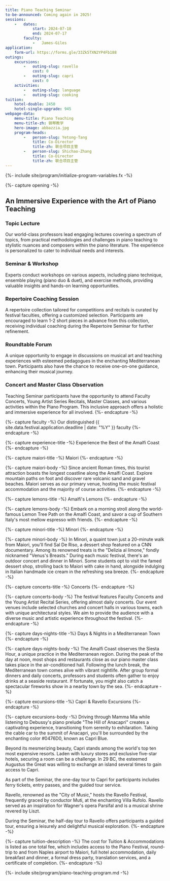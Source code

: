 ```yaml
---
title: Piano Teaching Seminar
to-be-announced: Coming again in 2025!
sessions:
    -   dates:
            start: 2024-07-10
            end: 2024-07-17
        faculty:
            -   James-Giles
application:
    form-url: https://forms.gle/33Zk5TXN2YP4Fb188
outings:
    excursions:
        -   outing-slug: ravello
            cost: 0
        -   outing-slug: capri
            cost: 0
    activities:
        -   outing-slug: language
        -   outing-slug: cooking
tuition:
    hotel-double: 2450
    hotel-single-upgrade: 945
webpage-data:
    menu-title: Piano Teaching
    menu-title-zh: 钢琴教学
    hero-image: abbazzia.jpg
    program-heads:
        -   person-slug: Yetong-Tang
            title: Co-Director
            title-zh: 联合项目主管
        -   person-slug: Shichao-Zhang
            title: Co-Director
            title-zh: 联合项目主管
---
```

{%- include site/program/initialize-program-variables.fx -%}

{%- capture opening -%}
## An Immersive Experience with the Art of Piano Teaching

### Topic Lecture

Our world-class professors lead engaging lectures covering a spectrum of topics, from practical methodologies and challenges in piano teaching to stylistic nuances and composers within the piano literature. The experience is personalized to cater to individual needs and interests.

### Seminar & Workshop

Experts conduct workshops on various aspects, including piano technique, ensemble playing (piano duo & duet), and exercise methods, providing valuable insights and hands-on learning opportunities.

### Repertoire Coaching Session

A repertoire collection tailored for competitions and recitals is curated by festival faculties, offering a customized selection. Participants are encouraged to learn 1-2 short pieces in advance from this collection, receiving individual coaching during the Repertoire Seminar for further refinement.

### Roundtable Forum

A unique opportunity to engage in discussions on musical art and teaching experiences with esteemed pedagogues in the enchanting Mediterranean town. Participants also have the chance to receive one-on-one guidance, enhancing their musical journey.

### Concert and Master Class Observation

Teaching Seminar participants have the opportunity to attend Faculty Concerts, Young Artist Series Recitals, Master Classes, and various activities within the Piano Program. This inclusive approach offers a holistic and immersive experience for all involved.
{%- endcapture -%}

{%- capture faculty -%}
Our distinguished {{ site.data.festival.application.deadline | date: "%Y" }} faculty
{%- endcapture -%}

{%- capture experience-title -%}
Experience the Best of the Amalfi Coast
{%- endcapture -%}

{%- capture maiori-title -%}
Maiori
{%- endcapture -%}

{%- capture maiori-body -%}
Since ancient Roman times, this tourist attraction boasts the longest coastline along the Amalfi Coast. Explore mountain paths on foot and discover rare volcanic sand and gravel beaches. Maiori serves as our primary venue, hosting the music festival accommodation and the majority of course activities.
{%- endcapture -%}

{%- capture lemons-title -%}
Amalfi's Lemons
{%- endcapture -%}

{%- capture lemons-body -%}
Embark on a morning stroll along the world-famous Lemon Tree Path on the Amalfi Coast, and savor a cup of Southern Italy's most mellow espresso with friends.
{%- endcapture -%}

{%- capture minori-title -%}
Minori
{%- endcapture -%}

{%- capture minori-body -%}
In Minori, a quaint town just a 20-minute walk from Maiori, you'll find Sal De Riso, a dessert shop featured on a CNN documentary. Among its renowned treats is the "Delizia al limone," fondly nicknamed "Venus's Breasts." During each music festival, there's an outdoor concert and dinner in Minori. Some students opt to visit the famed dessert shop, strolling back to Maiori with cake in hand, alongside indulging in Italian handmade ice cream in the refreshing sea breeze.
{%- endcapture -%}

{%- capture concerts-title -%}
Concerts
{%- endcapture -%}

{%- capture concerts-body -%}
The festival features Faculty Concerts and the Young Artist Recital Series, offering almost daily concerts. Our event venues include selected churches and concert halls in various towns, each with unique architectural styles. We aim to provide the audience with a diverse music and artistic experience throughout the festival.
{%- endcapture -%}

{%- capture days-nights-title -%}
Days & Nights in a Mediterranean Town
{%- endcapture -%}

{%- capture days-nights-body -%}
The Amalfi Coast observes the Siesta Hour, a unique practice in the Mediterranean region. During the peak of the day at noon, most shops and restaurants close as our piano master class takes place in the air-conditioned hall. Following the lunch break, the Mediterranean town comes alive with vibrant nightlife. After group formal dinners and daily concerts, professors and students often gather to enjoy drinks at a seaside restaurant. If fortunate, you might also catch a spectacular fireworks show in a nearby town by the sea.
{%- endcapture -%}

{%- capture excursions-title -%}
Capri & Ravello Excursions
{%- endcapture -%}

{%- capture excursions-body -%}
Driving through Mamma Mia while listening to Debussy's piano prelude "The Hill of Anacapri" creates a captivating experience, transitioning from serenity to exhilaration. Taking the cable car to the summit of Anacapri, you'll be surrounded by the enchanting color #0476D0, known as Capri Blue.

Beyond its mesmerizing beauty, Capri stands among the world's top ten most expensive resorts. Laden with luxury stores and exclusive five-star hotels, securing a room can be a challenge. In 29 BC, the esteemed Augustus the Great was willing to exchange an island several times to gain access to Capri.

As part of the Seminar, the one-day tour to Capri for participants includes ferry tickets, entry passes, and the guided tour service.

Ravello, renowned as the "City of Music," hosts the Ravello Festival, frequently graced by conductor Muti, at the enchanting Villa Rufolo. Ravello served as an inspiration for Wagner's opera Parsifal and is a musical shrine revered by Liszt.

During the Seminar, the half-day tour to Ravello offers participants a guided tour, ensuring a leisurely and delightful musical exploration.
{%- endcapture -%}

{%- capture tuition-description -%}
The cost for Tuition & Accommodations is listed as one total fee, which includes access to the Piano Festival, round-trip to and from Naples airport to Maiori, full hotel accommodation, daily breakfast and dinner, a formal dress party, translation services, and a certificate of completion.
{%- endcapture -%}

{%- include site/program/piano-teaching-program.md -%}
